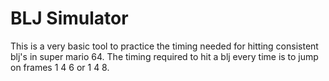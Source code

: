 # BLJ Simulator
This is a very basic tool to practice the timing needed for hitting consistent blj's in super mario 64. The timing required to hit a blj every time is to jump on frames 1 4 6 or 1 4 8.
